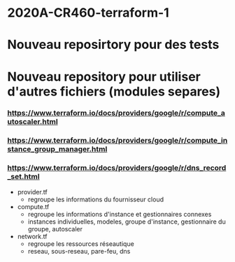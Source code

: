 # 2020A-CR460-terraform-1
# Nouveau reposirtory pour des tests
# Nouveau repository pour utiliser d'autres fichiers (modules separes)  

### https://www.terraform.io/docs/providers/google/r/compute_autoscaler.html
### https://www.terraform.io/docs/providers/google/r/compute_instance_group_manager.html
### https://www.terraform.io/docs/providers/google/r/dns_record_set.html

* provider.tf
  * regroupe les informations du fournisseur cloud
* compute.tf
  * regroupe les informations d'instance et gestionnaires connexes
  * instances individuelles, modeles, groupe d'instance, gestionnaire du groupe, autoscaler
* network.tf
  * regroupe les ressources réseautique
  * reseau, sous-reseau, pare-feu, dns


